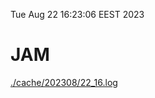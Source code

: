 Tue Aug 22 16:23:06 EEST 2023
# JAM
<a href='./cache/202308/22_16.log'>./cache/202308/22_16.log</a>
